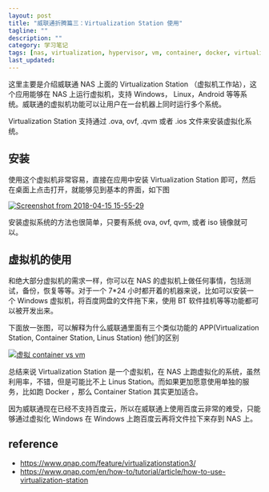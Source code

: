 ```yaml
---
layout: post
title: "威联通折腾篇三：Virtualization Station 使用"
tagline: ""
description: ""
category: 学习笔记
tags: [nas, virtualization, hypervisor, vm, container, docker, virtualization-station, ]
last_updated:
---
```


这里主要是介绍威联通 NAS 上面的 Virtualization Station （虚拟机工作站），这个应用能够在 NAS 上运行虚拟机，支持 Windows， Linux，Android 等等系统。威联通的虚拟机功能可以让用户在一台机器上同时运行多个系统。

Virtualization Station 支持通过 .ova, ovf, .qvm 或者 .ios 文件来安装虚拟化系统。

## 安装

使用这个虚拟机非常容易，直接在应用中安装 Virtualization Station 即可，然后在桌面上点击打开，就能够见到基本的界面，如下图

<a data-flickr-embed="true"  href="https://www.flickr.com/photos/einverne/39658196230/in/dateposted/" title="Screenshot from 2018-04-15 15-55-29"><img src="https://farm1.staticflickr.com/885/39658196230_82f80a534c_z.jpg" alt="Screenshot from 2018-04-15 15-55-29"></a><script async src="//embedr.flickr.com/assets/client-code.js" charset="utf-8"></script>

安装虚拟系统的方法也很简单，只要有系统 ova, ovf, qvm, 或者 iso 镜像就可以。

## 虚拟机的使用
和绝大部分虚拟机的需求一样，你可以在 NAS 的虚拟机上做任何事情，包括测试，备份，恢复等等。对于一个 7*24 小时都开着的机器来说，比如可以安装一个 Windows 虚拟机，将百度网盘的文件拖下来，使用 BT 软件挂机等等功能都可以被开发出来。

下面放一张图，可以解释为什么威联通里面有三个类似功能的 APP(Virtualization Station, Container Station, Linus Station) 他们的区别

<a data-flickr-embed="true"  href="https://www.flickr.com/photos/einverne/40573690695/in/dateposted/" title="虚拟 container vs vm"><img src="https://farm1.staticflickr.com/803/40573690695_3c1eba9521_z.jpg" alt="虚拟 container vs vm"></a><script async src="//embedr.flickr.com/assets/client-code.js" charset="utf-8"></script>

总结来说 Virtualization Station 是一个虚拟机，在 NAS 上跑虚拟化的系统，虽然利用率，不错，但是可能比不上 Linus Station。而如果更加愿意使用单独的服务，比如跑 Docker ，那么 Container Station 其实更加适合。

因为威联通现在已经不支持百度云，所以在威联通上使用百度云非常的难受，只能够通过虚拟化 Windows 在 Windows 上跑百度云再将文件拉下来存到 NAS 上。

## reference

- <https://www.qnap.com/feature/virtualizationstation3/>
- <https://www.qnap.com/en/how-to/tutorial/article/how-to-use-virtualization-station>
